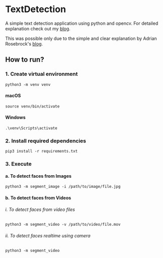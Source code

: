 # TextDetection

A simple text detection application using python and opencv. For detailed explanation check out my [blog]().

This was possible only due to the simple and clear explanation by Adrian Rosebrock's [blog](https://www.pyimagesearch.com/2018/08/20/opencv-text-detection-east-text-detector/).

## How to run?

### 1. Create virtual environment

```shell
python3 -m venv venv
```

#### macOS
```shell
source venv/bin/activate
```

#### Windows
```shell
.\venv\Scripts\activate
```

### 2. Install required dependencies

```shell
pip3 install -r requirements.txt
```

### 3. Execute

#### a. To detect faces from Images
```shell
python3 -m segment_image -i /path/to/image/file.jpg
```

#### b. To detect faces from Videos

###### i. To detect faces from video files
```shell
python3 -m segment_video -v /path/to/video/file.mov
```

###### ii. To detect faces realtime using camera
```shell
python3 -m segment_video
```
